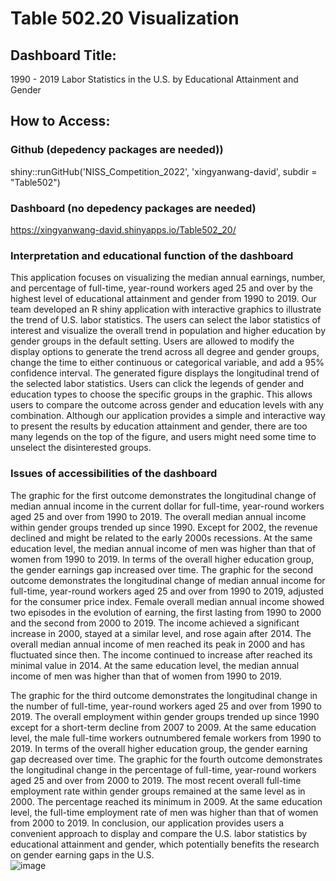 # Table 502.20 Visualization

## Dashboard Title: 

1990 - 2019 Labor Statistics in the U.S. by Educational Attainment and Gender


## How to Access:
### Github (depedency packages are needed))
shiny::runGitHub('NISS_Competition_2022', 'xingyanwang-david', subdir = "Table502")

### Dashboard (no depedency packages are needed)
https://xingyanwang-david.shinyapps.io/Table502_20/


### Interpretation and educational function of the dashboard

This application focuses on visualizing the median annual earnings, number, and percentage of full-time, year-round workers aged 25 and over by the highest level of educational attainment and gender from 1990 to 2019. Our team developed an R shiny application with interactive graphics to illustrate the trend of U.S. labor statistics. The users can select the labor statistics of interest and visualize the overall trend in population and higher education by gender groups in the default setting. Users are allowed to modify the display options to generate the trend across all degree and gender groups, change the time to either continuous or categorical variable, and add a 95% confidence interval. The generated figure displays the longitudinal trend of the selected labor statistics. Users can click the legends of gender and education types to choose the specific groups in the graphic. This allows users to compare the outcome across gender and education levels with any combination. Although our application provides a simple and interactive way to present the results by education attainment and gender, there are too many legends on the top of the figure, and users might need some time to unselect the disinterested groups.


### Issues of accessibilities of the dashboard

The graphic for the first outcome demonstrates the longitudinal change of median annual income in the current dollar for full-time, year-round workers aged 25 and over from 1990 to 2019. The overall median annual income within gender groups trended up since 1990. Except for 2002, the revenue declined and might be related to the early 2000s recessions.  At the same education level, the median annual income of men was higher than that of women from 1990 to 2019. In terms of the overall higher education group, the gender earnings gap increased over time. The graphic for the second outcome demonstrates the longitudinal change of median annual income for full-time, year-round workers aged 25 and over from 1990 to 2019, adjusted for the consumer price index. Female overall median annual income showed two episodes in the evolution of earning, the first lasting from 1990 to 2000 and the second from 2000 to 2019. The income achieved a significant increase in 2000, stayed at a similar level, and rose again after 2014. The overall median annual income of men reached its peak in 2000 and has fluctuated since then. The income continued to increase after reached its minimal value in 2014. At the same education level, the median annual income of men was higher than that of women from 1990 to 2019. 

The graphic for the third outcome demonstrates the longitudinal change in the number of full-time, year-round workers aged 25 and over from 1990 to 2019. The overall employment within gender groups trended up since 1990 except for a short-term decline from 2007 to 2009. At the same education level, the male full-time workers outnumbered female workers from 1990 to 2019. In terms of the overall higher education group, the gender earning gap decreased over time. The graphic for the fourth outcome demonstrates the longitudinal change in the percentage of full-time, year-round workers aged 25 and over from 2000 to 2019. The most recent overall full-time employment rate within gender groups remained at the same level as in 2000. The percentage reached its minimum in 2009.  At the same education level, the full-time employment rate of men was higher than that of women from 2000 to 2019. In conclusion, our application provides users a convenient approach to display and compare the U.S. labor statistics by educational attainment and gender, which potentially benefits the research on gender earning gaps in the U.S.  
![image](https://user-images.githubusercontent.com/60822057/163736841-b957f367-59ce-45cc-b685-8a095caddd3a.png)

